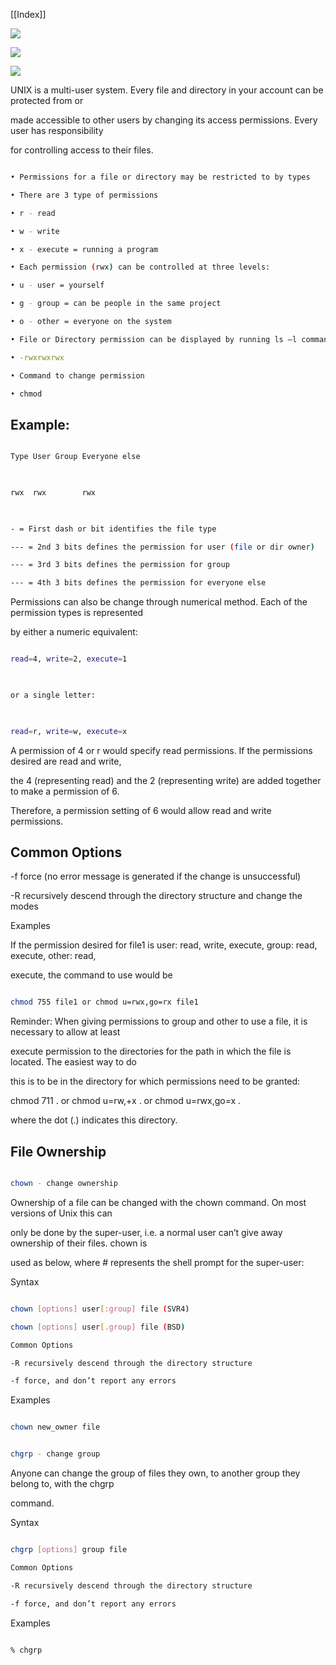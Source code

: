 [[Index]] 


![](file-permission-1.png)

![](file-permission-2.png)

![](file-permission-3.png)



  

UNIX is a multi-user system. Every file and directory in your account can be protected from or

made accessible to other users by changing its access permissions. Every user has responsibility

for controlling access to their files.

```bash 

• Permissions for a file or directory may be restricted to by types

• There are 3 type of permissions

• r - read

• w - write

• x - execute = running a program

• Each permission (rwx) can be controlled at three levels:

• u - user = yourself

• g - group = can be people in the same project

• o - other = everyone on the system

• File or Directory permission can be displayed by running ls –l command

• -rwxrwxrwx

• Command to change permission

• chmod

``` 

  

## Example:

  

```bash 

Type User Group Everyone else

  

rwx  rwx        rwx

  

- = First dash or bit identifies the file type

--- = 2nd 3 bits defines the permission for user (file or dir owner)

--- = 3rd 3 bits defines the permission for group

--- = 4th 3 bits defines the permission for everyone else

``` 

  

Permissions can also be change through numerical method. Each of the permission types is represented

by either a numeric equivalent:

```bash 

read=4, write=2, execute=1

  

or a single letter:

  

read=r, write=w, execute=x

``` 

  

A permission of 4 or r would specify read permissions. If the permissions desired are read and write,

the 4 (representing read) and the 2 (representing write) are added together to make a permission of 6.

Therefore, a permission setting of 6 would allow read and write permissions.

  

## Common Options

-f force (no error message is generated if the change is unsuccessful)

-R recursively descend through the directory structure and change the modes

  

Examples

  

If the permission desired for file1 is user: read, write, execute, group: read, execute, other: read,

execute, the command to use would be

  

```bash 

chmod 755 file1 or chmod u=rwx,go=rx file1

``` 

  

Reminder: When giving permissions to group and other to use a file, it is necessary to allow at least

execute permission to the directories for the path in which the file is located. The easiest way to do

this is to be in the directory for which permissions need to be granted:

chmod 711 . or chmod u=rw,+x . or chmod u=rwx,go=x .

where the dot (.) indicates this directory.

  

## File Ownership

```bash 

chown - change ownership

``` 

  

Ownership of a file can be changed with the chown command. On most versions of Unix this can

only be done by the super-user, i.e. a normal user can’t give away ownership of their files. chown is

used as below, where # represents the shell prompt for the super-user:

  

Syntax

  

```bash 

chown [options] user[:group] file (SVR4)

chown [options] user[.group] file (BSD)

Common Options

-R recursively descend through the directory structure

-f force, and don’t report any errors

``` 

  

Examples

  

```bash 

chown new_owner file

``` 

  

```bash 

chgrp - change group

``` 

  

Anyone can change the group of files they own, to another group they belong to, with the chgrp

command.

  

Syntax

  
```bash   

chgrp [options] group file

Common Options

-R recursively descend through the directory structure

-f force, and don’t report any errors
``` 
  

Examples

  

```bash 

% chgrp

``` 